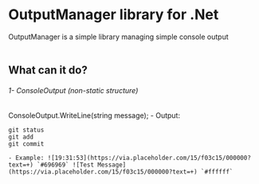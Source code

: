 # OutputManager library for .Net

OutputManager is a simple library managing simple console output
<br/>
<br/>

## What can it do?

###### 1- ConsoleOutput (non-static structure)

  ConsoleOutput.WriteLine(string message);
    - Output:
    
```
git status
git add
git commit
```
      
    - Example: ![19:31:53](https://via.placeholder.com/15/f03c15/000000?text=+) `#696969` ![Test Message](https://via.placeholder.com/15/f03c15/000000?text=+) `#ffffff`
